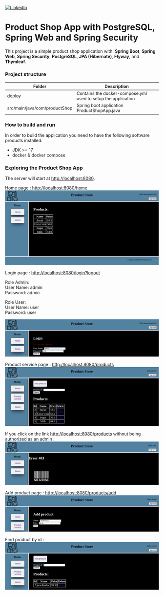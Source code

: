 [![LinkedIn](https://img.shields.io/badge/LinkedIn-0077B5?style=badge&logo=linkedin&logoColor=white)](http://linkedin.com/in/dmytro-trotsenko-97a6211a5)

# Product Shop App with PostgreSQL, Spring Web and Spring Security

This project is a simple product shop application with:  **Spring Boot**, **Spring Web**, **Spring Security**,
**PostgreSQL**, **JPA (Hibernate)**, **Flyway**, and **Thymleaf**.
### Project structure


| Folder                        | Description                                                   |
|-------------------------------|---------------------------------------------------------------|
| deploy                        | Contains the docker-compose.yml used to setup the application |
| src/main/java/com/productShop | Spring boot application ProductShopApp.java                   |

### How to build and run

In order to build the application you need to have the following software products installed:
- JDK >= 17
- docker & docker compose

### Exploring the Product Shop App

The server will start at <http://localhost:8080>.

Home page : <http://localhost:8080/home> <br/>
![home](readme_img/home.png)

Login page : <http://localhost:8080/login?logout>

Role Admin: <br/>
User Name: admin <br/>
Password: admin

Role User: <br/>
User Name: user <br/>
Password: user

![login](readme_img/Login.png)

Product service page : <http://localhost:8080/products> <br/>
![ProductService](readme_img/ProductService.png)

If you click on the link <http://localhost:8080/products> without being authorized as an admin : <br/>
![Err403](readme_img/Err403.png)

Add product page : <http://localhost:8080/products/add> <br/>
![Add product](readme_img/AddProduct.png)

Find product by id : <br/>
![Search](readme_img/Search.png)